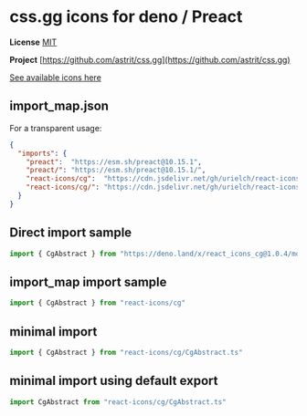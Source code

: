 # css.gg icons for deno / Preact

**License** [MIT](https://opensource.org/licenses/MIT)

**Project** [https://github.com/astrit/css.gg](https://github.com/astrit/css.gg)

[See available icons here](https://react-icons.github.io/react-icons/icons?name=cg)

## import_map.json

For a transparent usage:

```json
{
  "imports": {
    "preact":  "https://esm.sh/preact@10.15.1",
    "preact/": "https://esm.sh/preact@10.15.1/",
    "react-icons/cg":  "https://cdn.jsdelivr.net/gh/urielch/react-icons-cg@1.0.4/mod.ts",
    "react-icons/cg/": "https://cdn.jsdelivr.net/gh/urielch/react-icons-cg@1.0.4/ico/",
  }
}
```

## Direct import sample

```ts
import { CgAbstract } from "https://deno.land/x/react_icons_cg@1.0.4/mod.ts"
```

## import_map import sample

```ts
import { CgAbstract } from "react-icons/cg"
```

## minimal import

```ts
import { CgAbstract } from "react-icons/cg/CgAbstract.ts"
```

## minimal import using default export

```ts
import CgAbstract from "react-icons/cg/CgAbstract.ts"
```

